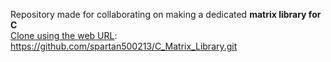 Repository made for collaborating on making a dedicated **matrix library for C** <br>
[Clone using the web URL](https://github.com/spartan500213/C_Matrix_Library.git): https://github.com/spartan500213/C_Matrix_Library.git

